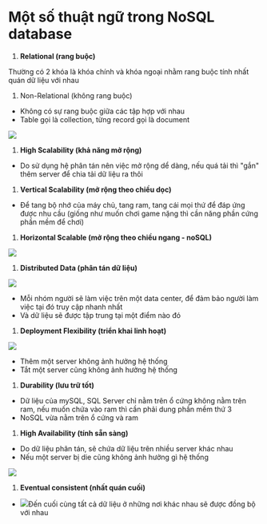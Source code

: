 # **Một số thuật ngữ trong NoSQL database**

1. **Relational (rang buộc)**

Thường có 2 khóa là khóa chính và khóa ngoại nhằm rang buộc tính nhất quán dữ liệu với nhau

1. Non-Relational (không rang buộc)

- Không có sự rang buộc giữa các tập hợp với nhau
- Table gọi là collection, từng record gọi là document

![](RackMultipart20220125-4-14zth78_html_1293329b7703fc2b.png)

1. **High Scalability (khả năng mở rộng)**

- Do sử dụng hệ phân tán nên việc mở rộng dể dàng, nếu quá tải thì &quot;gắn&quot; thêm server để chia tải dữ liệu ra thôi

1. **Vertical Scalability (mở rộng theo chiều dọc)**

- Để tang bộ nhớ của máy chủ, tang ram, tang cái mọi thứ để đáp ứng được nhu cầu (giống như muốn chơi game nặng thì cần năng phần cứng phần mềm để chơi)

1. **Horizontal Scalable (mở rộng theo chiều ngang - noSQL)**

![](RackMultipart20220125-4-14zth78_html_3ce4c8df727aec2d.png)

1. **Distributed Data (phân tán dữ liệu)**

![](RackMultipart20220125-4-14zth78_html_5353fed640babc77.png)

- Mỗi nhóm người sẽ làm việc trên một data center, để đảm bảo người làm việc tại đó truy cập nhanh nhất
- Và dữ liệu sẽ được tập trung tại một điểm nào đó

1. **Deployment Flexibility (triển khai linh hoạt)**

![](RackMultipart20220125-4-14zth78_html_c3f2db9f70fbbc47.png)

- Thêm một server không ảnh hưởng hệ thống
- Tắt một server cũng không ảnh hưởng hệ thống

1. **Durability (lưu trữ tốt)**

- Dữ liệu của mySQL, SQL Server chỉ nằm trên ổ cứng không nằm trên ram, nếu muốn chứa vào ram thì cần phải dung phần mềm thứ 3
- NoSQL vừa nằm trên ổ cứng và ram

1. **High Availability (tính sẵn sàng)**

- Do dữ liệu phân tán, sẽ chứa dữ liệu trên nhiều server khác nhau
- Nếu một server bị die cũng không ảnh hưởng gì hệ thống

![](RackMultipart20220125-4-14zth78_html_db3be8c107489c86.png)

1. **Eventual consistent (nhất quán cuối)**

- ![](RackMultipart20220125-4-14zth78_html_2b35b2af13696314.png)Đến cuối cùng tất cả dữ liệu ở những nơi khác nhau sẽ được đồng bộ với nhau